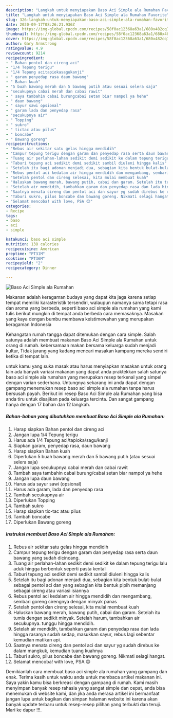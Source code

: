 ```yaml
---
description: "Langkah untuk menyiapakan Baso Aci Simple ala Rumahan Favorite"
title: "Langkah untuk menyiapakan Baso Aci Simple ala Rumahan Favorite"
slug: 326-langkah-untuk-menyiapakan-baso-aci-simple-ala-rumahan-favorite
date: 2020-09-17T08:26:21.936Z
image: https://img-global.cpcdn.com/recipes/58f0ac12368a63a1/680x482cq70/baso-aci-simple-ala-rumahan-foto-resep-utama.jpg
thumbnail: https://img-global.cpcdn.com/recipes/58f0ac12368a63a1/680x482cq70/baso-aci-simple-ala-rumahan-foto-resep-utama.jpg
cover: https://img-global.cpcdn.com/recipes/58f0ac12368a63a1/680x482cq70/baso-aci-simple-ala-rumahan-foto-resep-utama.jpg
author: Gary Armstrong
ratingvalue: 4.9
reviewcount: 9214
recipeingredient:
- " Bahan pentol dan cireng aci"
- "1/4 Tepung terigu"
- "1/4 Tepung acitapiokasagukanji"
- " garam penyedap rasa daun bawang"
- " Bahan kuah"
- "5 buah bawang merah dan 5 bawang putih atau sesuai selera saja"
- "secukupnya cabai merah dan cabai rawit"
- " saya tambahin cabai burungcabai setan biar nampol ya hehe"
- " daun bawang"
- " sayur sawi opsional"
- " garam lada dan penyedap rasa"
- "secukupnya air"
- " Topping"
- " sukro"
- " tictac atau pilus"
- " boncabe"
- " Bawang goreng"
recipeinstructions:
- "Rebus air sekitar satu gelas hingga mendidih"
- "Campur tepung terigu dengan garam dan penyedap rasa serta daun bawang yang sudah dicincang."
- "Tuang air perlahan-lahan sedikit demi sedikit ke dalam tepung terigu lalu aduk hingga berbentuk seperti pasta kental"
- "Taburi tepung aci sedikit demi sedikit sambil diuleni hingga kalis"
- "Setelah itu bagi adonan menjadi dua, sebagian kita bentuk bulat-bulat sebagai pentol aci dan yang sebagian kita bentuk pipih memanjang sebagai cireng atau variasi isiannya"
- "Rebus pentol aci kedalam air hingga mendidih dan mengambang, sembari goreng cirengnya dengan minyak panas"
- "Setelah pentol dan cireng selesai, kita mulai membuat kuah"
- "Haluskan bawang merah, bawang putih, cabai dan garam. Setelah itu tumis dengan sedikit minyak. Setelah harum, tambahkan air secukupnya. tunggu hingga mendidih."
- "Setelah air mendidih, tambahkan garam dan penyedap rasa dan lada hingga rasanya sudah sedap, masukkan sayur, rebus lagi sebentar kemudian matikan api."
- "Saatnya menata cireng dan pentol aci dan sayur yg sudah direbus ke dalam mangkuk, kemudian tuang kuahnya"
- "Taburi sukro, pilus boncabe dan bawang goreng. Nikmati selagi hangat."
- "Selamat mencoba! with love, PSA 😊"
categories:
- Recipe
tags:
- baso
- aci
- simple

katakunci: baso aci simple 
nutrition: 138 calories
recipecuisine: American
preptime: "PT31M"
cooktime: "PT36M"
recipeyield: "2"
recipecategory: Dinner

---
```



![Baso Aci Simple ala Rumahan](https://img-global.cpcdn.com/recipes/58f0ac12368a63a1/680x482cq70/baso-aci-simple-ala-rumahan-foto-resep-utama.jpg)

Makanan adalah keragaman budaya yang dapat kita jaga karena setiap tempat memiliki karasteristik tersendiri, walaupun namanya sama tetapi rasa dan aroma yang berbeda, seperti baso aci simple ala rumahan yang kami tulis berikut mungkin di tempat anda berbeda cara memasaknya. Masakan yang kaya dengan bumbu membawa keistimewahan yang merupakan keragaman Indonesia



Kehangatan rumah tangga dapat ditemukan dengan cara simple. Salah satunya adalah membuat makanan Baso Aci Simple ala Rumahan untuk orang di rumah. kebersamaan makan bersama keluarga sudah menjadi kultur, Tidak jarang yang kadang mencari masakan kampung mereka sendiri ketika di tempat lain.

untuk kamu yang suka masak atau harus menyiapkan masakan untuk orang lain ada banyak variasi makanan yang dapat anda praktekkan salah satunya baso aci simple ala rumahan yang merupakan resep terkenal yang simpel dengan varian sederhana. Untungnya sekarang ini anda dapat dengan gampang menemukan resep baso aci simple ala rumahan tanpa harus bersusah payah.
Berikut ini resep Baso Aci Simple ala Rumahan yang bisa anda tiru untuk disajikan pada keluarga tercinta. Dan sangat gampang hanya dengan 17 bahan dan 12 langkah.


<!--inarticleads1-->

##### Bahan-bahan yang dibutuhkan membuat Baso Aci Simple ala Rumahan:

1. Harap siapkan  Bahan pentol dan cireng aci
1. Jangan lupa 1/4 Tepung terigu
1. Harus ada 1/4 Tepung aci/tapioka/sagu/kanji
1. Siapkan  garam, penyedap rasa, daun bawang
1. Harap siapkan  Bahan kuah
1. Diperlukan 5 buah bawang merah dan 5 bawang putih (atau sesuai selera saja)
1. Jangan lupa secukupnya cabai merah dan cabai rawit
1. Tambah  saya tambahin cabai burung/cabai setan biar nampol ya hehe
1. Jangan lupa  daun bawang
1. Harus ada  sayur sawi (opsional)
1. Harus ada  garam, lada dan penyedap rasa
1. Tambah secukupnya air
1. Diperlukan  Topping
1. Tambah  sukro
1. Harap siapkan  tic-tac atau pilus
1. Tambah  boncabe
1. Diperlukan  Bawang goreng




<!--inarticleads2-->

##### Instruksi membuat  Baso Aci Simple ala Rumahan:

1. Rebus air sekitar satu gelas hingga mendidih
1. Campur tepung terigu dengan garam dan penyedap rasa serta daun bawang yang sudah dicincang.
1. Tuang air perlahan-lahan sedikit demi sedikit ke dalam tepung terigu lalu aduk hingga berbentuk seperti pasta kental
1. Taburi tepung aci sedikit demi sedikit sambil diuleni hingga kalis
1. Setelah itu bagi adonan menjadi dua, sebagian kita bentuk bulat-bulat sebagai pentol aci dan yang sebagian kita bentuk pipih memanjang sebagai cireng atau variasi isiannya
1. Rebus pentol aci kedalam air hingga mendidih dan mengambang, sembari goreng cirengnya dengan minyak panas
1. Setelah pentol dan cireng selesai, kita mulai membuat kuah
1. Haluskan bawang merah, bawang putih, cabai dan garam. Setelah itu tumis dengan sedikit minyak. Setelah harum, tambahkan air secukupnya. tunggu hingga mendidih.
1. Setelah air mendidih, tambahkan garam dan penyedap rasa dan lada hingga rasanya sudah sedap, masukkan sayur, rebus lagi sebentar kemudian matikan api.
1. Saatnya menata cireng dan pentol aci dan sayur yg sudah direbus ke dalam mangkuk, kemudian tuang kuahnya
1. Taburi sukro, pilus boncabe dan bawang goreng. Nikmati selagi hangat.
1. Selamat mencoba! with love, PSA 😊




Demikianlah cara membuat baso aci simple ala rumahan yang gampang dan enak. Terima kasih untuk waktu anda untuk membaca artikel makanan ini. Saya yakin kamu bisa berkreasi dengan gampang di rumah. Kami masih menyimpan banyak resep rahasia yang sangat simple dan cepat, anda bisa menemukan di website kami, dan jika anda merasa artikel ini bermanfaat jangan lupa untuk bagikan dan simpan halaman website ini karena akan banyak update terbaru untuk resep-resep pilihan yang terbukti dan teruji. Mari ke dapur !!!. 
